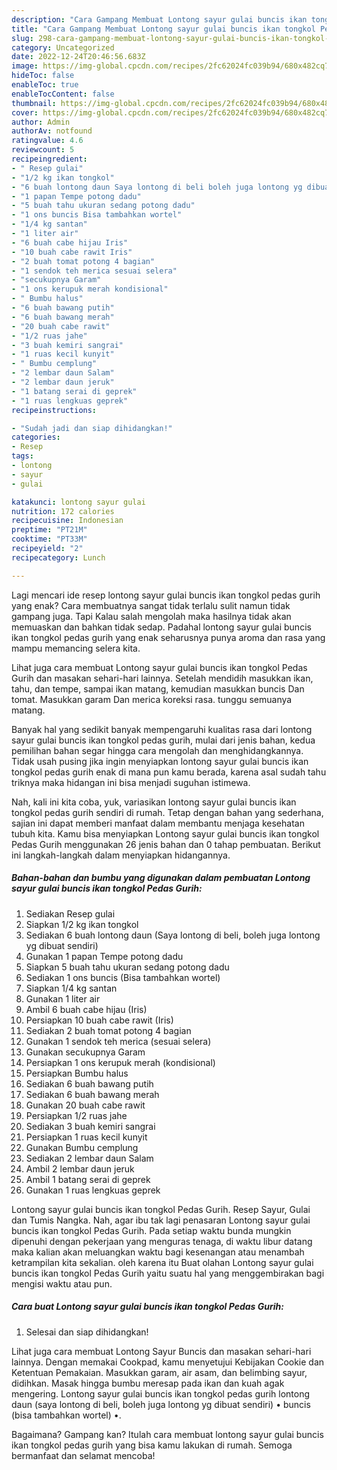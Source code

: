 ```yaml
---
description: "Cara Gampang Membuat Lontong sayur gulai buncis ikan tongkol Pedas Gurih yang Lezat Sekali "
title: "Cara Gampang Membuat Lontong sayur gulai buncis ikan tongkol Pedas Gurih yang Lezat Sekali "
slug: 298-cara-gampang-membuat-lontong-sayur-gulai-buncis-ikan-tongkol-pedas-gurih-yang-lezat-sekali
category: Uncategorized
date: 2022-12-24T20:46:56.683Z
image: https://img-global.cpcdn.com/recipes/2fc62024fc039b94/680x482cq70/lontong-sayur-gulai-buncis-ikan-tongkol-pedas-gurih-foto-resep-utama.jpg
hideToc: false
enableToc: true
enableTocContent: false
thumbnail: https://img-global.cpcdn.com/recipes/2fc62024fc039b94/680x482cq70/lontong-sayur-gulai-buncis-ikan-tongkol-pedas-gurih-foto-resep-utama.jpg
cover: https://img-global.cpcdn.com/recipes/2fc62024fc039b94/680x482cq70/lontong-sayur-gulai-buncis-ikan-tongkol-pedas-gurih-foto-resep-utama.jpg
author: Admin
authorAv: notfound
ratingvalue: 4.6
reviewcount: 5
recipeingredient:
- " Resep gulai"
- "1/2 kg ikan tongkol"
- "6 buah lontong daun Saya lontong di beli boleh juga lontong yg dibuat sendiri"
- "1 papan Tempe potong dadu"
- "5 buah tahu ukuran sedang potong dadu"
- "1 ons buncis Bisa tambahkan wortel"
- "1/4 kg santan"
- "1 liter air"
- "6 buah cabe hijau Iris"
- "10 buah cabe rawit Iris"
- "2 buah tomat potong 4 bagian"
- "1 sendok teh merica sesuai selera"
- "secukupnya Garam"
- "1 ons kerupuk merah kondisional"
- " Bumbu halus"
- "6 buah bawang putih"
- "6 buah bawang merah"
- "20 buah cabe rawit"
- "1/2 ruas jahe"
- "3 buah kemiri sangrai"
- "1 ruas kecil kunyit"
- " Bumbu cemplung"
- "2 lembar daun Salam"
- "2 lembar daun jeruk"
- "1 batang serai di geprek"
- "1 ruas lengkuas geprek"
recipeinstructions:

- "Sudah jadi dan siap dihidangkan!"
categories:
- Resep
tags:
- lontong
- sayur
- gulai

katakunci: lontong sayur gulai 
nutrition: 172 calories
recipecuisine: Indonesian
preptime: "PT21M"
cooktime: "PT33M"
recipeyield: "2"
recipecategory: Lunch

---
```



Lagi mencari ide resep lontong sayur gulai buncis ikan tongkol pedas gurih yang enak? Cara membuatnya sangat tidak terlalu sulit namun tidak gampang juga. Tapi Kalau salah mengolah maka hasilnya tidak akan memuaskan dan bahkan tidak sedap. Padahal lontong sayur gulai buncis ikan tongkol pedas gurih yang enak seharusnya punya aroma dan rasa yang mampu memancing selera kita.


Lihat juga cara membuat Lontong sayur gulai buncis ikan tongkol Pedas Gurih dan masakan sehari-hari lainnya. Setelah mendidih masukkan ikan, tahu, dan tempe, sampai ikan matang, kemudian masukkan buncis Dan tomat. Masukkan garam Dan merica koreksi rasa. tunggu semuanya matang.

Banyak hal yang sedikit banyak mempengaruhi kualitas rasa dari lontong sayur gulai buncis ikan tongkol pedas gurih, mulai dari jenis bahan, kedua pemilihan bahan segar hingga cara mengolah dan menghidangkannya. Tidak usah pusing jika ingin menyiapkan lontong sayur gulai buncis ikan tongkol pedas gurih enak di mana pun kamu berada, karena asal sudah tahu triknya maka hidangan ini bisa menjadi suguhan istimewa.


Nah, kali ini kita coba, yuk, variasikan lontong sayur gulai buncis ikan tongkol pedas gurih sendiri di rumah. Tetap dengan bahan yang sederhana, sajian ini dapat memberi manfaat dalam membantu menjaga kesehatan tubuh kita. Kamu bisa menyiapkan Lontong sayur gulai buncis ikan tongkol Pedas Gurih menggunakan 26 jenis bahan dan 0 tahap pembuatan. Berikut ini langkah-langkah dalam menyiapkan hidangannya.

<!--inarticleads1-->

##### Bahan-bahan dan bumbu yang digunakan dalam pembuatan Lontong sayur gulai buncis ikan tongkol Pedas Gurih:

1. Sediakan  Resep gulai
1. Siapkan 1/2 kg ikan tongkol
1. Sediakan 6 buah lontong daun (Saya lontong di beli, boleh juga lontong yg dibuat sendiri)
1. Gunakan 1 papan Tempe potong dadu
1. Siapkan 5 buah tahu ukuran sedang potong dadu
1. Sediakan 1 ons buncis (Bisa tambahkan wortel)
1. Siapkan 1/4 kg santan
1. Gunakan 1 liter air
1. Ambil 6 buah cabe hijau (Iris)
1. Persiapkan 10 buah cabe rawit (Iris)
1. Sediakan 2 buah tomat potong 4 bagian
1. Gunakan 1 sendok teh merica (sesuai selera)
1. Gunakan secukupnya Garam
1. Persiapkan 1 ons kerupuk merah (kondisional)
1. Persiapkan  Bumbu halus
1. Sediakan 6 buah bawang putih
1. Sediakan 6 buah bawang merah
1. Gunakan 20 buah cabe rawit
1. Persiapkan 1/2 ruas jahe
1. Sediakan 3 buah kemiri sangrai
1. Persiapkan 1 ruas kecil kunyit
1. Gunakan  Bumbu cemplung
1. Sediakan 2 lembar daun Salam
1. Ambil 2 lembar daun jeruk
1. Ambil 1 batang serai di geprek
1. Gunakan 1 ruas lengkuas geprek


Lontong sayur gulai buncis ikan tongkol Pedas Gurih. Resep Sayur, Gulai dan Tumis Nangka. Nah, agar ibu tak lagi penasaran Lontong sayur gulai buncis ikan tongkol Pedas Gurih. Pada setiap waktu bunda mungkin dipenuhi dengan pekerjaan yang menguras tenaga, di waktu libur datang maka kalian akan meluangkan waktu bagi kesenangan atau menambah ketrampilan kita sekalian. oleh karena itu Buat olahan Lontong sayur gulai buncis ikan tongkol Pedas Gurih yaitu suatu hal yang menggembirakan bagi mengisi waktu atau pun. 

<!--inarticleads2-->

##### Cara buat Lontong sayur gulai buncis ikan tongkol Pedas Gurih:


1. Selesai dan siap dihidangkan!

Lihat juga cara membuat Lontong Sayur Buncis dan masakan sehari-hari lainnya. Dengan memakai Cookpad, kamu menyetujui Kebijakan Cookie dan Ketentuan Pemakaian. Masukkan garam, air asam, dan belimbing sayur, didihkan. Masak hingga bumbu meresap pada ikan dan kuah agak mengering. Lontong sayur gulai buncis ikan tongkol pedas gurih lontong daun (saya lontong di beli, boleh juga lontong yg dibuat sendiri) • buncis (bisa tambahkan wortel) •. 

Bagaimana? Gampang kan? Itulah cara membuat lontong sayur gulai buncis ikan tongkol pedas gurih yang bisa kamu lakukan di rumah. Semoga bermanfaat dan selamat mencoba!
